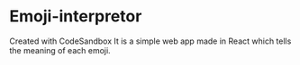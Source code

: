 # Emoji-interpretor

Created with CodeSandbox
It is a simple web app made in React which tells the meaning of each emoji.
